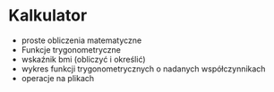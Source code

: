 # Kalkulator
- proste obliczenia matematyczne
- Funkcje trygonometryczne
- wskaźnik bmi (obliczyć i określić)
- wykres funkcji trygonometrycznych o nadanych współczynnikach
- operacje na plikach
